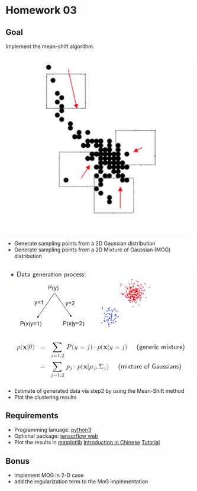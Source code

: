 # Homework 03
  
## Goal

Implement the mean-shift algorithm.

![The Mean-Shift Alogirthm](img/ms.png)

+ Generate sampling points from a 2D Gaussian distribution
+ Generate sampling points from a 2D Mixture of Gaussian (MOG) distribution

![Generate data via MoG](img/mog.png)

+ Estimate  of generated data via step2 by using the Mean-Shift method
+ Plot the clustering results


## Requirements

+ Programming lanuage: [python3](https://docs.python.org/3/tutorial/)
+ Optional package: [tensorflow web](https://www.tensorflow.org/)
+ Plot the results in [matplotlib](http://matplotlib.org/) [Introduction in Chinese](http://www.ibm.com/developerworks/cn/linux/l-matplotlib/index.html) [Tutorial](http://www.ast.uct.ac.za/~sarblyth/pythonGuide/PythonPlottingBeginnersGuide.pdf)

## Bonus

+ implement MOG in 2-D case
+ add the regularization term to the MoG implementation
